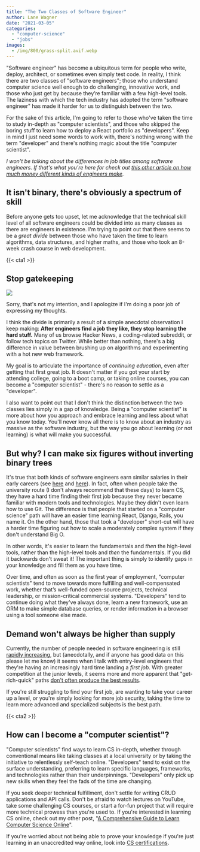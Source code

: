 ```yaml
---
title: "The Two Classes of Software Engineer"
author: Lane Wagner
date: "2021-03-05"
categories: 
  - "computer-science"
  - "jobs"
images:
  - /img/800/grass-split.avif.webp
---
```


"Software engineer" has become a ubiquitous term for people who write, deploy, architect, or sometimes even simply test code. In reality, I think there are two classes of "software engineers"; those who understand computer science well enough to do challenging, innovative work, and those who just get by because they’re familiar with a few high-level tools. The laziness with which the tech industry has adopted the term "software engineer" has made it harder for us to distinguish between the two.

For the sake of this article, I'm going to refer to those who've taken the time to study in-depth as "computer scientists", and those who skipped the boring stuff to learn how to deploy a React portfolio as "developers". Keep in mind I just need some words to work with, there's nothing wrong with the term "developer" and there's nothing magic about the title "computer scientist".

_I won't be talking about the differences in job titles among software engineers. If that's what you're here for check out [this other article on how much money different kinds of engineers make](/computer-science/highest-paying-computer-science-jobs/)._

## It isn't binary, there's obviously a spectrum of skill

Before anyone gets too upset, let me acknowledge that the technical skill level of all software engineers could be divided into as many classes as there are engineers in existence. I'm trying to point out that there seems to be a _great divide_ between those who have taken the time to learn algorithms, data structures, and higher maths, and those who took an 8-week crash course in web development.

{{< cta1 >}}

## Stop gatekeeping

![](/img/800/i-am-the-gatekeeper-41079851.jpg)

Sorry, that's not my intention, and I apologize if I'm doing a poor job of expressing my thoughts.

I think the divide is primarily a result of a simple anecdotal observation I keep making: **After engineers find a job they like, they stop learning the hard stuff.** Many of us browse Hacker News, a coding-related subreddit, or follow tech topics on Twitter. While better than nothing, there's a big difference in value between brushing up on algorithms and experimenting with a hot new web framework.

My goal is to articulate the importance of _continuing education_, even after getting that first great job. It doesn't matter if you got your start by attending college, going to a boot camp, or taking online courses, you can become a "computer scientist" - there's no reason to settle as a "developer".

I also want to point out that I don't think the distinction between the two classes lies simply in a gap of knowledge. Being a "computer scientist" is more about how you approach and embrace learning and less about what you know today. You'll never know all there is to know about an industry as massive as the software industry, but the way you go about learning (or not learning) is what will make you successful.

## But why? I can make six figures without inverting binary trees

It's true that both kinds of software engineers earn similar salaries in their early careers (see [here](https://www.coursereport.com/2020-guide-to-coding-bootcamps-by-course-report.pdf) and [here](https://www.naceweb.org/job-market/compensation/computer-science-grads-projected-to-be-top-paid-in-major/)). In fact, often when people take the university route (I don't always recommend that these days) to learn CS, they have a hard time finding their first job because they never became familiar with modern tools and technologies. Maybe they didn't even learn how to use Git. The difference is that people that started on a "computer science" path will have an easier time learning React, Django, Rails, you name it. On the other hand, those that took a "developer" short-cut will have a harder time figuring out how to scale a moderately complex system if they don't understand Big O.

In other words, it's easier to learn the fundamentals and _then_ the high-level tools, rather than the high-level tools and _then_ the fundamentals. If you did it backwards don't sweat it! The important thing is simply to identify gaps in your knowledge and fill them as you have time.

Over time, and often as soon as the first year of employment, "computer scientists" tend to move towards more fulfilling and well-compensated work, whether that’s well-funded open-source projects, technical leadership, or mission-critical commercial systems. "Developers" tend to continue doing what they've always done, learn a new framework, use an ORM to make simple database queries, or render information in a browser using a tool someone else made.

## Demand won't always be higher than supply

Currently, the number of people needed in software engineering is still [rapidly increasing](http://econdataus.com/claim400k.htm), but (anecdotally, and if anyone has good data on this please let me know) it seems when I talk with entry-level engineers that they're having an increasingly hard time landing a _first job_. With greater competition at the junior levels, it seems more and more apparent that "get-rich-quick" paths [don't often produce the best results](/jobs/getting-a-job-after-coding-bootcamp-is-hard/).

If you're still struggling to find your first job, are wanting to take your career up a level, or you're simply looking for more job security, taking the time to learn more advanced and specialized subjects is the best path.

{{< cta2 >}}

## How can I become a "computer scientist"?

"Computer scientists" find ways to learn CS in-depth, whether through conventional means like taking classes at a local university or by taking the initiative to relentlessly self-teach online. "Developers" tend to exist on the surface understanding, preferring to learn specific languages, frameworks, and technologies rather than their underpinnings. "Developers" only pick up new skills when they feel the fads of the time are changing.

If you seek deeper technical fulfillment, don't settle for writing CRUD applications and API calls. Don't be afraid to watch lectures on YouTube, take some challenging CS courses, or start a for-fun project that will require more technical prowess than you're used to. If you're interested in learning CS online, check out my other post, "[A Comprehensive Guide to Learn Computer Science Online](/computer-science/comprehensive-guide-to-learn-computer-science-online/)".

If you're worried about not being able to prove your knowledge if you're just learning in an unaccredited way online, look into [CS certifications](/computer-science/guide-to-certificate-in-computer-science/).
